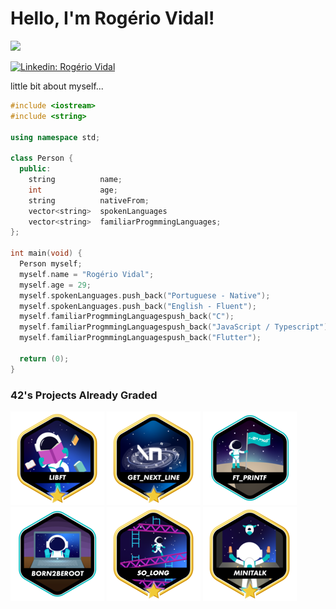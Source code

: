 <h1> Hello, I'm Rogério Vidal!</h1>

<img src="https://media.tenor.com/y2JXkY1pXkwAAAAM/cat-computer.gif" width="300">

[![Linkedin: Rogério Vidal](https://img.shields.io/badge/-_rogériovidal-blue?style=flat-square&logo=Linkedin&logoColor=white&link=https://www.linkedin.com/in/rog%C3%A9rio-vidal-a45201271/)](https://www.linkedin.com/in/rog%C3%A9rio-vidal-a45201271/)

 little bit about myself...

```cpp
#include <iostream>
#include <string>

using namespace std;

class Person {
  public:
    string          name;
    int             age;
    string          nativeFrom;
    vector<string>  spokenLanguages
    vector<string>  familiarProgmmingLanguages;
};

int main(void) {
  Person myself;
  myself.name = "Rogério Vidal";
  myself.age = 29;
  myself.spokenLanguages.push_back("Portuguese - Native");
  myself.spokenLanguages.push_back("English - Fluent");
  myself.familiarProgmmingLanguagespush_back("C");
  myself.familiarProgmmingLanguagespush_back("JavaScript / Typescript");
  myself.familiarProgmmingLanguagespush_back("Flutter");

  return (0);
}
```

### 42's Projects Already Graded 
[![](./icons/libft.png)](https://github.com/psdiaspedro/libft-42Cursus)
[![](./icons/get_next_line.png)](https://github.com/psdiaspedro/GNL-42Cursus)
[![](./icons/ft_printfe.png)](https://github.com/psdiaspedro/printf-42Cursus)
[![](./icons/born2beroote.png)](https://github.com/psdiaspedro/born2beroot-42Cursus)
[![](./icons/so_longm.png)](https://github.com/psdiaspedro/soLong-42Cursus)
[![](./icons/minitalkm.png)](https://github.com/psdiaspedro/minitalk-42Cursus)
